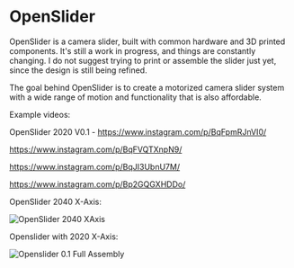 # OpenSlider
OpenSlider is a camera slider, built with common hardware and 3D printed components. It's still a work in progress, and things are constantly changing. I do not suggest trying to print or assemble the slider just yet, since the design is still being refined.

The goal behind OpenSlider is to create a motorized camera slider system with a wide range of motion and functionality that is also affordable.


Example videos:

OpenSlider 2020 V0.1 - https://www.instagram.com/p/BqFpmRJnVI0/

https://www.instagram.com/p/BqFVQTXnpN9/

https://www.instagram.com/p/BqJI3UbnU7M/

https://www.instagram.com/p/Bp2GQGXHDDo/


OpenSlider 2040 X-Axis:

![OpenSlider 2040 XAxis](https://i.imgur.com/YWe7ojH.png)



Openslider with 2020 X-Axis:

![Openslider 0.1 Full Assembly](https://i.imgur.com/E903fqt.png)
